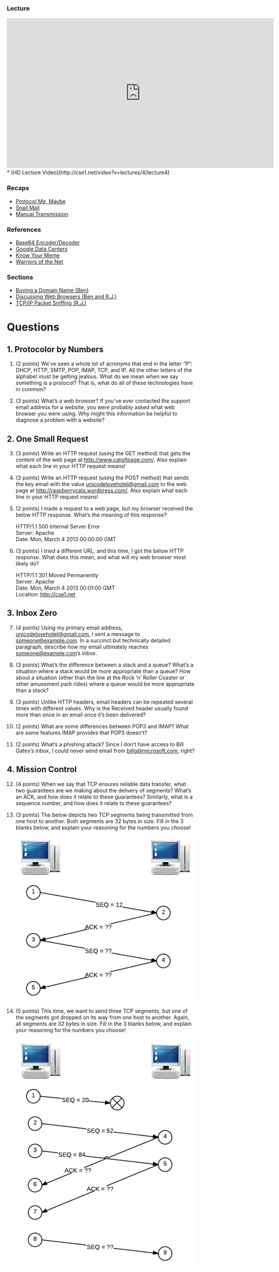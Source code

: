 ### Lecture <!-- pset4 Internet, continued -->
<iframe width="711" height="400" src="https://www.youtube.com/embed/3motf4wqHLI" frameborder="0" allowfullscreen></iframe>
* [HD Lecture Video](http://cse1.net/video?v=lectures/4/lecture4)

### Recaps
* [Protocol Me, Maybe](http://cse1.net/recaps/9-protocols.html)
* [Snail Mail](http://cse1.net/recaps/10-email.html)
* [Manual Transmission](http://cse1.net/recaps/11-tcpip.html)

### References
* [Base64 Encoder/Decoder](http://www.base64encode.org/)
* [Google Data Centers](http://www.google.com/about/datacenters/)
* [Know Your Meme](http://knowyourmeme.com/)
* [Warriors of the Net](https://www.youtube.com/watch?v=Ve7_4ot-Dzs)

### Sections
* [Buying a Domain Name (Ben)](http://cse1.net/video?v=sections/4/buying_a_domain_name/buying_a_domain_name)
* [Discussing Web Browsers (Ben and R.J.)](http://cse1.net/video?v=sections/4/discussing_web_browsers/discussing_web_browsers)
* [TCP/IP Packet Sniffing (R.J.)](http://cse1.net/video?v=sections/4/tcp_ip_packet_sniffing/tcp_ip_packet_sniffing)

# Questions

## 1. Protocolor by Numbers
1. (2 points) We’ve seen a whole lot of acronyms that end in the letter “P”: DHCP, HTTP, SMTP,
POP, IMAP, TCP, and IP. All the other letters of the alphabet must be getting jealous. What do
we mean when we say something is a protocol? That is, what do all of these technologies have in
common?

2. (3 points) What’s a web browser? If you’ve ever contacted the support email address for a
website, you were probably asked what web browser you were using. Why might this information
be helpful to diagnose a problem with a website?

## 2. One Small Request
3. (3 points) Write an HTTP request (using the GET method) that gets the content of the web
page at http://www.catgifpage.com/. Also explain what each line in your HTTP request means!

4. (3 points) Write an HTTP request (using the POST method) that sends the key email with
the value unicodelovehotel@gmail.com to the web page at http://raspberrycats.wordpress.com/.
Also explain what each line in your HTTP request means!

5. (2 points) I made a request to a web page, but my browser received the below HTTP response.
What’s the meaning of this response?

	HTTP/1.1 500 Internal Server Error<br/>
	Server: Apache<br/>
	Date: Mon, March 4 2013 00:00:00 GMT

6. (3 points) I tried a different URL, and this time, I got the below HTTP response. What
does this mean, and what will my web browser most likely do?

	HTTP/1.1 301 Moved Permanently<br/>
	Server: Apache<br/>
	Date: Mon, March 4 2013 00:01:00 GMT<br/>
	Location: http://cse1.net

## 3. Inbox Zero
7. (4 points) Using my primary email address, unicodelovehotel@gmail.com, I sent a message
to someone@example.com. In a succinct but technically detailed paragraph, describe how my email
ultimately reaches someone@example.com’s inbox.

8. (3 points) What’s the difference between a stack and a queue? What’s a situation where a stack
would be more appropriate than a queue? How about a situation (other than the line at the Rock
’n’ Roller Coaster or other amusement park rides) where a queue would be more appropriate than
a stack?

9. (3 points) Unlike HTTP headers, email headers can be repeated several times with different
values. Why is the Received header usually found more than once in an email once it’s been delivered?

10. (2 points) What are some differences between POP3 and IMAP? What are some features
IMAP provides that POP3 doesn’t?

11. (2 points) What’s a phishing attack? Since I don’t have access to Bill Gates’s inbox, I could
never send email from billg@microsoft.com, right?

## 4. Mission Control
12. (4 points) When we say that TCP ensures reliable data transfer, what two guarantees are we
making about the delivery of segments? What’s an ACK, and how does it relate to these guarantees?
Similarly, what is a sequence number, and how does it relate to these guarantees?

13. (3 points) The below depicts two TCP segments being transmitted from one host to another.
Both segments are 32 bytes in size. Fill in the 3 blanks below, and explain your reasoning for the
numbers you choose!

	![TCP1!](pset41.png)

14. (5 points) This time, we want to send three TCP segments, but one of the segments got dropped
on its way from one host to another. Again, all segments are 32 bytes in size. Fill in the 3 blanks
below, and explain your reasoning for the numbers you choose!

	![TCP2!](pset42.png)
